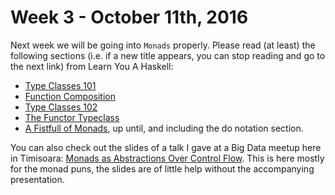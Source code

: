 # Week 3 - October 11th, 2016

Next week we will be going into `Monads` properly. Please read (at least) the following sections (i.e. if a new title appears, you can stop reading and go to the next link) from Learn You A Haskell:
- [Type Classes 101](http://learnyouahaskell.com/types-and-typeclasses#typeclasses-101)
- [Function Composition](http://learnyouahaskell.com/higher-order-functions#composition)
- [Type Classes 102](http://learnyouahaskell.com/making-our-own-types-and-typeclasses#typeclasses-102)
- [The Functor Typeclass](http://learnyouahaskell.com/making-our-own-types-and-typeclasses#the-functor-typeclass)
- [A Fistfull of Monads](http://learnyouahaskell.com/a-fistful-of-monads), up until, and including the do notation section.

You can also check out the slides of a talk I gave at a Big Data meetup here in Timisoara: [Monads as Abstractions Over Control Flow](https://drive.google.com/open?id=0B_QySn48lza4ZjhHZkZvMTBBMFE). This is here mostly for the monad puns, the slides are of little help without the accompanying presentation.

